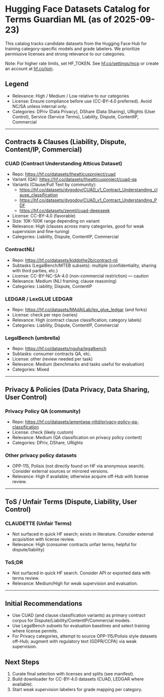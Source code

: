 # Hugging Face Datasets Catalog for Terms Guardian ML (as of 2025-09-23)

This catalog tracks candidate datasets from the Hugging Face Hub for training category-specific models and grade labelers. We prioritize permissive licenses and strong relevance to our categories.

Note: For higher rate limits, set HF_TOKEN. See [hf.co/settings/mcp](https://hf.co/settings/mcp/) or create an account at [hf.co/join](https://hf.co/join).

## Legend

- Relevance: High / Medium / Low relative to our categories
- License: Ensure compliance before use (CC-BY-4.0 preferred). Avoid NC/SA unless internal only.
- Categories: DPriv (Data Privacy), DShare (Data Sharing), URights (User Control), Service (Service Terms), Liability, Dispute, ContentIP, Commercial

---

## Contracts & Clauses (Liability, Dispute, Content/IP, Commercial)

### CUAD (Contract Understanding Atticus Dataset)

- Repo: <https://hf.co/datasets/theatticusproject/cuad>
- Variant (QA): <https://hf.co/datasets/theatticusproject/cuad-qa>
- Variants (Clause/Full Text by community):
  - <https://hf.co/datasets/dvgodoy/CUAD_v1_Contract_Understanding_clause_classification>
  - <https://hf.co/datasets/dvgodoy/CUAD_v1_Contract_Understanding_PDF>
  - <https://hf.co/datasets/zenml/cuad-deepseek>
- License: CC-BY-4.0 (favorable)
- Size: 10K–100K range depending on variant
- Relevance: High (clauses across many categories, good for weak supervision and fine-tuning)
- Categories: Liability, Dispute, ContentIP, Commercial

### ContractNLI

- Repo: <https://hf.co/datasets/kiddothe2b/contract-nli>
- Subtasks (LegalBench/MTEB subsets): multiple (confidentiality, sharing with third parties, etc.)
- License: CC-BY-NC-SA-4.0 (non-commercial restriction) — caution
- Relevance: Medium (NLI framing; clause reasoning)
- Categories: Liability, Dispute, ContentIP

### LEDGAR / LexGLUE LEDGAR

- Repo: <https://hf.co/datasets/MAdAiLab/lex_glue_ledgar> (and forks)
- License: check per repo (varies)
- Relevance: High (contract clause classification; category labels)
- Categories: Liability, Dispute, ContentIP, Commercial

### LegalBench (umbrella)

- Repo: <https://hf.co/datasets/nguha/legalbench>
- Subtasks: consumer contracts QA, etc.
- License: other (review needed per task)
- Relevance: Medium (benchmarks and tasks useful for evaluation)
- Categories: Mixed

---

## Privacy & Policies (Data Privacy, Data Sharing, User Control)

### Privacy Policy QA (community)

- Repo: <https://hf.co/datasets/amentaga-nttd/privacy-policy-qa-classification>
- License: check (likely custom)
- Relevance: Medium (QA classification on privacy policy content)
- Categories: DPriv, DShare, URights

### Other privacy policy datasets

- OPP-115, Polisis (not directly found on HF via anonymous search). Consider external sources or mirrored versions.
- Relevance: High if available; otherwise acquire off-Hub with license review.

---

## ToS / Unfair Terms (Dispute, Liability, User Control)

### CLAUDETTE (Unfair Terms)

- Not surfaced in quick HF search; exists in literature. Consider external acquisition with license review.
- Relevance: High (consumer contracts unfair terms; helpful for dispute/liability)

### ToS;DR

- Not surfaced in quick HF search. Consider API or exported data with terms review.
- Relevance: Medium/High for weak supervision and evaluation.

---

## Initial Recommendations

- Use CUAD (and clause classification variants) as primary contract corpus for Dispute/Liability/ContentIP/Commercial models.
- Use LegalBench subsets for evaluation baselines and select training where license permits.
- For Privacy categories, attempt to source OPP-115/Polisis style datasets off-Hub; augment with regulatory text (GDPR/CCPA) via weak supervision.

## Next Steps

1. Curate final selection with licenses and splits (see manifest).
2. Build downloader for CC-BY-4.0 datasets (CUAD, LEDGAR where available).
3. Start weak supervision labelers for grade mapping per category.
